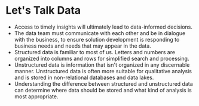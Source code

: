 # Let's Talk Data
* Access to timely insights will ultimately lead to data-informed decisions.
* The data team must communicate with each other and be in dialogue with the business, to ensure solution development is responding to business needs and needs that may appear in the data.
* Structured data is familiar to most of us. Letters and numbers are organized into columns and rows for simplified search and processing. 
* Unstructured data is information that isn't organized in any discernable manner. Unstructured data is often more suitable for qualitative analysis and is stored in non-relational databases and data lakes.
* Understanding the difference between structured and unstructured data can determine where data should be stored and what kind of analysis is most appropriate.

